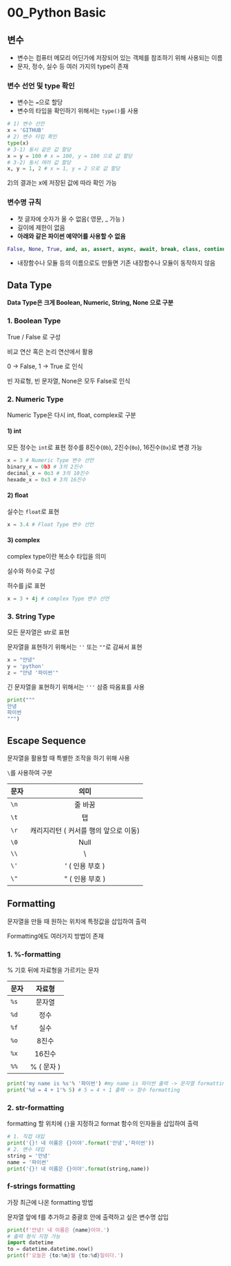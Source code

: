 # 00_Python Basic

## 변수
- 변수는 컴퓨터 메모리 어딘가에 저장되어 있는 객체를 참조하기 위해 사용되는 이름
- 문자, 정수, 실수 등 여러 가지의 type이 존재

### 변수 선언 및 type 확인
- 변수는 `=`으로 할당
- 변수의 타입을 확인하기 위해서는 `type()`를 사용

```python
# 1) 변수 선언
x = 'GITHUB'
# 2) 변수 타입 확인
type(x)
# 3-1) 동시 같은 값 할당
x = y = 100 # x = 100, y = 100 으로 값 할당
# 3-2) 동시 여러 값 할당
x, y = 1, 2 # x = 1, y = 2 으로 값 할당
```

2)의 결과는 x에 저장된 값에 따라 확인 가능

### 변수명 규칙
- 첫 글자에 숫자가 올 수 없음( 영문, _ 가능 )
- 길이에 제한이 없음
- **아래와 같은 파이썬 예약어를 사용할 수 없음**
```python
False, None, True, and, as, assert, async, await, break, class, continue, def, del, elif, else, except, finally, for, from, global, if, import, in, is, lambda, nonlocal, not, or, pass, raise, return, try, while, with, yield
```
- 내장함수나 모듈 등의 이름으로도 만들면 기존 내장함수나 모듈이 동작하지 않음


## Data Type

 **Data Type은 크게 Boolean, Numeric, String, None 으로 구분**

### 1. Boolean Type
True / False 로 구성

비교 연산 혹은 논리 연산에서 활용

0 -> False, 1 -> True 로 인식

빈 자료형, 빈 문자열, None은 모두 False로 인식

### 2. Numeric Type
Numeric Type은 다시 int, float, complex로 구분

#### 1) int
모든 정수는 `int`로 표현
정수를 8진수(`0b`), 2진수(`0o`), 16진수(`0x`)로 변경 가능
```python
x = 3 # Numeric Type 변수 선언
binary_x = 0b3 # 3의 2진수
decimal_x = 0o3 # 3의 10진수
hexade_x = 0x3 # 3의 16진수
```

#### 2) float
실수는 `float`로 표현
```python
x = 3.4 # Float Type 변수 선언
```

#### 3) complex
complex type이란 복소수 타입을 의미

실수와 허수로 구성

허수를 j로 표현

```python
x = 3 + 4j # complex Type 변수 선언 
```

### 3. String Type

모든 문자열은 str로 표현

문자열을 표현하기 위해서는 `''` 또는 `""`로 감싸서 표현
```python
x = "안녕" 
y = 'python'
z = "안녕 '파이썬'"
```

긴 문자열을 표현하기 위해서는 `'''` 삼중 따옴표를 사용
```python
print("""
안녕
파이썬
""")
```

## Escape Sequence
문자열을 활용할 때 특별한 조작을 하기 위해 사용

`\`를 사용하여 구분

| 문자 |                 의미                  |
| ---- | :-----------------------------------: |
| `\n` |                줄 바꿈                |
| `\t` |                  탭                   |
| `\r` | 캐리지리턴 ( 커서를 행의 앞으로 이동) |
| `\0` |                 Null                  |
| `\\` |                   \                   |
| `\'` |            ' ( 인용 부호 )            |
| `\"` |            " ( 인용 부호 )            |

## Formatting

문자열을 만들 때 원하는 위치에 특정값을 삽입하여 출력

Formatting에도 여러가지 방법이 존재

### 1. %-formatting

% 기호 뒤에 자료형을 가르키는 문자

| 문자 |                 자료형                  |
| ---- | :-----------------------------------: |
| `%s` |                문자열                |
| `%d` |                 정수                 |
| `%f` |                 실수                 |
| `%o` |                 8진수                  |
| `%x` |                  16진수                  |
| `%%` |            % ( 문자 )            |

```python
print('my name is %s'% '파이썬') #my name is 파이썬 출력 -> 문자열 formatting
print('%d = 4 + 1'% 5) # 5 = 4 + 1 출력 -> 정수 formatting
```
### 2. str-formatting

formatting 할 위치에 `{}`을 지정하고 format 함수의 인자들을 삽입하여 출력

```python
# 1. 직접 대입
print('{}! 내 이름은 {}이야'.format('안녕','파이썬')) 
# 2. 변수 대입
string = '안녕'
name = '파이썬'
print('{}! 내 이름은 {}이야'.format(string,name))
```

### f-strings formatting

가장 최근에 나온 formatting 방법

문자열 앞에 f를 추가하고 중괄호 안에 출력하고 싶은 변수명 삽입
```python
print(f'안녕! 내 이름은 {name}이야.')
# 출력 형식 지정 가능
import datetime
to = datetime.datetime.now()
print(f'오늘은 {to:%m}월 {to:%d}일이다.')
```




